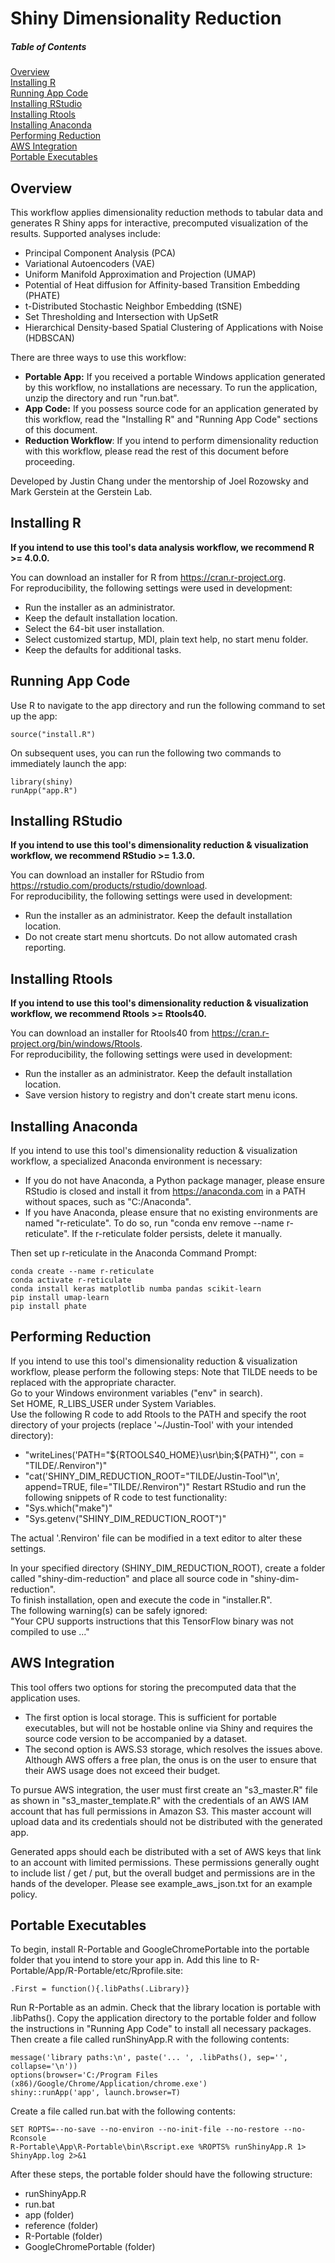 <!---
---
title: "Shiny Dimensionality Reduction"
pagetitle: Shiny Dimensionality Reduction
---
-->

# Shiny Dimensionality Reduction


##### Table of Contents  
[Overview](#overview)  
[Installing R](#installing-r)  
[Running App Code](#running-app-code)  
[Installing RStudio](#installing-rstudio)  
[Installing Rtools](#installing-rtools)  
[Installing Anaconda](#installing-anaconda)  
[Performing Reduction](#performing-reduction)  
[AWS Integration](#aws-integration)  
[Portable Executables](#portable-executables)  

<a name="overview"/>

## Overview

This workflow applies dimensionality reduction methods to tabular data and generates R Shiny apps for interactive, precomputed visualization of the results. Supported analyses include:

* Principal Component Analysis (PCA)
* Variational Autoencoders (VAE)
* Uniform Manifold Approximation and Projection (UMAP)
* Potential of Heat diffusion for Affinity-based Transition Embedding (PHATE)
* t-Distributed Stochastic Neighbor Embedding (tSNE)
* Set Thresholding and Intersection with UpSetR
* Hierarchical Density-based Spatial Clustering of Applications with Noise (HDBSCAN)  

There are three ways to use this workflow:

* <b>Portable App:</b> If you received a portable Windows application generated by this workflow, no installations are necessary. To run the application, unzip the directory and run "run.bat".  
* <b>App Code:</b> If you possess source code for an application generated by this workflow, read the "Installing R" and "Running App Code" sections of this document.  
* <b>Reduction Workflow</b>: If you intend to perform dimensionality reduction with this workflow, please read the rest of this document before proceeding.  

Developed by Justin Chang under the mentorship of Joel Rozowsky and Mark Gerstein at the Gerstein Lab.

<a name="installing-r"/>

## Installing R

<b>If you intend to use this tool's data analysis workflow, we recommend R >= 4.0.0.</b>  

You can download an installer for R from https://cran.r-project.org.  
For reproducibility, the following settings were used in development:  

* Run the installer as an administrator.  
* Keep the default installation location.  
* Select the 64-bit user installation.  
* Select customized startup, MDI, plain text help, no start menu folder.  
* Keep the defaults for additional tasks.  

<a name="running-app-code"/>

## Running App Code

Use R to navigate to the app directory and run the following command to set up the app:

```
source("install.R")
```

On subsequent uses, you can run the following two commands to immediately launch the app:

```
library(shiny)
runApp("app.R")
```

<a name="installing-rstudio"/>

## Installing RStudio

<b>If you intend to use this tool's dimensionality reduction & visualization workflow, we recommend RStudio >= 1.3.0.</b>

You can download an installer for RStudio from https://rstudio.com/products/rstudio/download.  
For reproducibility, the following settings were used in development:  

* Run the installer as an administrator. Keep the default installation location.  
* Do not create start menu shortcuts. Do not allow automated crash reporting.  

<a name="installing-rtools"/>

## Installing Rtools

<b>If you intend to use this tool's dimensionality reduction & visualization workflow, we recommend Rtools >= Rtools40.</b>

You can download an installer for Rtools40 from https://cran.r-project.org/bin/windows/Rtools.  
For reproducibility, the following settings were used in development:  

* Run the installer as an administrator. Keep the default installation location.  
* Save version history to registry and don't create start menu icons.  

<a name="installing-anaconda"/>

## Installing Anaconda

If you intend to use this tool's dimensionality reduction & visualization workflow, a specialized Anaconda environment is necessary:  

* If you do not have Anaconda, a Python package manager, please ensure RStudio is closed and install it from https://anaconda.com in a PATH without spaces, such as "C:/Anaconda".  
* If you have Anaconda, please ensure that no existing environments are named "r-reticulate". To do so, run "conda env remove --name r-reticulate". If the r-reticulate folder persists, delete it manually.  

Then set up r-reticulate in the Anaconda Command Prompt:  

```
conda create --name r-reticulate
conda activate r-reticulate
conda install keras matplotlib numba pandas scikit-learn
pip install umap-learn
pip install phate
```

<a name="performing-reduction"/>

## Performing Reduction

If you intend to use this tool's dimensionality reduction & visualization workflow, please perform the following steps:
Note that TILDE needs to be replaced with the appropriate character.  
Go to your Windows environment variables ("env" in search).  
Set HOME, R_LIBS_USER under System Variables.  
Use the following R code to add Rtools to the PATH and specify the root directory of your projects (replace '~/Justin-Tool' with your intended directory):  

* "writeLines('PATH="\${RTOOLS40_HOME}\\usr\\bin;\${PATH}"', con = "TILDE/.Renviron")"
* "cat('SHINY_DIM_REDUCTION_ROOT="TILDE/Justin-Tool"\n', append=TRUE, file="TILDE/.Renviron")"
Restart RStudio and run the following snippets of R code to test functionality:
* "Sys.which("make")"  
* "Sys.getenv("SHINY_DIM_REDUCTION_ROOT")"  

The actual '.Renviron' file can be modified in a text editor to alter these settings.  

In your specified directory (SHINY_DIM_REDUCTION_ROOT), create a folder called "shiny-dim-reduction" and place all source code in "shiny-dim-reduction".  
To finish installation, open and execute the code in "installer.R".  
The following warning(s) can be safely ignored:  
"Your CPU supports instructions that this TensorFlow binary was not compiled to use ..." 

<a name="aws-integration"/>

## AWS Integration

This tool offers two options for storing the precomputed data that the application uses. 

* The first option is local storage. This is sufficient for portable executables, but
will not be hostable online via Shiny and requires the source code version to be accompanied by a dataset. 
* The second option is AWS.S3 storage, which resolves the issues above. Although AWS offers a free plan, the onus is on the user to ensure that their AWS usage does not exceed their budget.

To pursue AWS integration, the user must first create an "s3_master.R" file as shown in "s3_master_template.R" with the credentials of an AWS IAM account that has full permissions in Amazon S3. This master account will upload data and its credentials should not be distributed with the generated app.

Generated apps should each be distributed with a set of AWS keys that link to an account with limited permissions. These permissions generally ought to include list / get / put, but the overall budget and permissions are in the hands of the developer. Please see example_aws_json.txt for an example policy.

<a name="portable-executables"/>

## Portable Executables

To begin, install R-Portable and GoogleChromePortable into the portable folder that you intend to store your app in. Add this line to R-Portable/App/R-Portable/etc/Rprofile.site: 

```
.First = function(){.libPaths(.Library)}
```
  
Run R-Portable as an admin. Check that the library location is portable with .libPaths(). Copy the application directory to the portable folder and follow the instructions in "Running App Code" to install all necessary packages. Then create a file called runShinyApp.R with the following contents:

```
message('library paths:\n', paste('... ', .libPaths(), sep='', collapse='\n'))
options(browser='C:/Program Files (x86)/Google/Chrome/Application/chrome.exe')
shiny::runApp('app', launch.browser=T)
```

Create a file called run.bat with the following contents:

```
SET ROPTS=--no-save --no-environ --no-init-file --no-restore --no-Rconsole
R-Portable\App\R-Portable\bin\Rscript.exe %ROPTS% runShinyApp.R 1> ShinyApp.log 2>&1
```

After these steps, the portable folder should have the following structure:

* runShinyApp.R
* run.bat
* app (folder)
* reference (folder)
* R-Portable (folder)
* GoogleChromePortable (folder)
